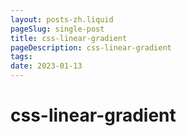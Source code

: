 ```yaml
---
layout: posts-zh.liquid
pageSlug: single-post
title: css-linear-gradient
pageDescription: css-linear-gradient
tags: 
date: 2023-01-13
---
```

# css-linear-gradient